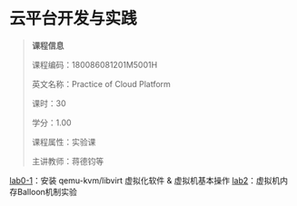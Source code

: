 # 云平台开发与实践

> **课程信息**
> 
> 课程编码：180086081201M5001H
> 
> 英文名称：Practice of Cloud Platform
> 
> 课时：30
> 
> 学分：1.00
> 
> 课程属性：实验课
> 
> 主讲教师：蒋德钧等

[lab0-1](./lab0-1/)：安装 qemu-kvm/libvirt 虚拟化软件 & 虚拟机基本操作
[lab2](./lab2/)：虚拟机内存Balloon机制实验

